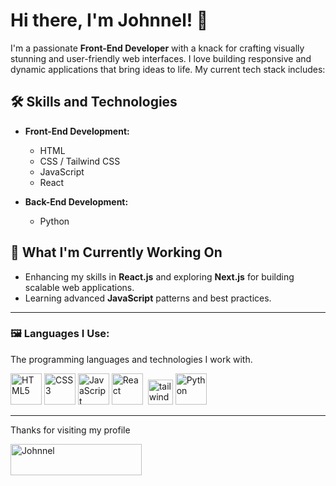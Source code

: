 # Hi there, I'm Johnnel! 👋

I'm a passionate **Front-End Developer** with a knack for crafting visually stunning and user-friendly web interfaces. I love building responsive and dynamic applications that bring ideas to life. My current tech stack includes:

## 🛠️ Skills and Technologies

- **Front-End Development:**
  - HTML
  - CSS / Tailwind CSS
  - JavaScript
  - React

- **Back-End Development:**
  - Python

## 🚀 What I'm Currently Working On
- Enhancing my skills in **React.js** and exploring **Next.js** for building scalable web applications.
- Learning advanced **JavaScript** patterns and best practices.



---

### 🖼️ Languages I Use:
The programming languages and technologies I work with. 

<div>
  <img src="https://cdn.jsdelivr.net/gh/devicons/devicon/icons/html5/html5-original.svg" alt="HTML5" width="50" height="50"/>
  <img src="https://cdn.jsdelivr.net/gh/devicons/devicon/icons/css3/css3-original.svg" alt="CSS3" width="50" height="50"/>
  <img src="https://cdn.jsdelivr.net/gh/devicons/devicon/icons/javascript/javascript-original.svg" alt="JavaScript" width="50" height="50"/>
  <img src="https://cdn.jsdelivr.net/gh/devicons/devicon/icons/react/react-original.svg" alt="React" width="50" height="50"/>
  <img href="https://tailwindcss.com/" target="_blank" rel="noreferrer"> <img src="https://www.vectorlogo.zone/logos/tailwindcss/tailwindcss-icon.svg" alt="tailwind" width="40" height="40"/>
  <img src="https://cdn.jsdelivr.net/gh/devicons/devicon/icons/python/python-original.svg" alt="Python" width="50" height="50"/>
</div>

---

 Thanks for visiting my profile  <p><a href="https://ko-fi.com/Johnnel"> <img align="left" src="https://cdn.ko-fi.com/cdn/kofi3.png?v=3" height="50" width="210" alt="Johnnel" /></a></p>
